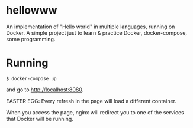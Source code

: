 # hellowww

An implementation of "Hello world" in multiple languages, running on Docker.
A simple project just to learn & practice Docker, docker-compose, some programming.

# Running

```
$ docker-compose up
```

and go to [http://localhost:8080](http://localhost:8080).

EASTER EGG: Every refresh in the page will load a different container.

When you access the page, nginx will redirect you to one of the services that
Docker will be running.
